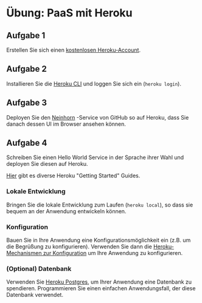 # Übung: PaaS mit Heroku

## Aufgabe 1

Erstellen Sie sich einen [kostenlosen Heroku-Account](https://signup.heroku.com/).

## Aufgabe 2

Installieren Sie die [Heroku CLI](https://devcenter.heroku.com/articles/heroku-cli) und loggen Sie sich ein (`heroku login`).

## Aufgabe 3

Deployen Sie den [Neinhorn](https://github.com/zalintyre/neinhorn) -Service von GitHub so auf Heroku, dass Sie danach dessen UI im Browser ansehen können.

## Aufgabe 4

Schreiben Sie einen Hello World Service in der Sprache ihrer Wahl und deployen Sie diesen auf Heroku.

[Hier](https://devcenter.heroku.com/start) gibt es diverse Heroku "Getting Started" Guides.

### Lokale Entwicklung

Bringen Sie die lokale Entwicklung zum Laufen (`heroku local`), so dass sie bequem an der Anwendung entwickeln können.

### Konfiguration

Bauen Sie in Ihre Anwendung eine Konfigurationsmöglichkeit ein (z.B. um die Begrüßung zu konfigurieren).
Verwenden Sie dann die [Heroku-Mechanismen zur Konfiguration](https://devcenter.heroku.com/articles/config-vars) um
Ihre Anwendung zu konfigurieren.

### (Optional) Datenbank

Verwenden Sie [Heroku Postgres](https://www.heroku.com/postgres), um Ihrer Anwendung eine Datenbank zu spendieren.
Programmieren Sie einen einfachen Anwendungsfall, der diese Datenbank verwendet.
